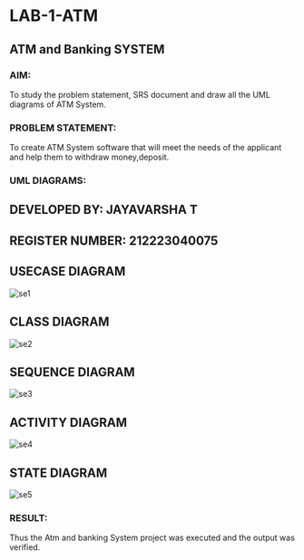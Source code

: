 # LAB-1-ATM
## ATM and Banking SYSTEM
### AIM: 
To study the problem statement, SRS document and draw all the UML diagrams of ATM
System.
### PROBLEM STATEMENT:
To create ATM System software that will meet the needs of the applicant and help them
to withdraw money,deposit.

### UML DIAGRAMS:
## DEVELOPED BY: JAYAVARSHA T
## REGISTER NUMBER: 212223040075

## USECASE DIAGRAM
![se1](https://github.com/jayavarsha23219/LAB-1-ATM/assets/150780319/2b51809c-3b44-4d4d-a40d-d69d9fbf1d1e)
## CLASS DIAGRAM
![se2](https://github.com/jayavarsha23219/LAB-1-ATM/assets/150780319/453ddf7b-5f0b-477a-9542-ddd51c73851e)
## SEQUENCE DIAGRAM
![se3](https://github.com/jayavarsha23219/LAB-1-ATM/assets/150780319/5f730a92-38f2-45f6-9233-17e3d4c9c992)
## ACTIVITY DIAGRAM
![se4](https://github.com/jayavarsha23219/LAB-1-ATM/assets/150780319/e30e3528-7a4a-4f1d-9211-c51f44726559)
## STATE DIAGRAM
![se5](https://github.com/jayavarsha23219/LAB-1-ATM/assets/150780319/eab8fc79-5f91-4086-a2ae-3168937b53d4)






### RESULT: 
Thus the Atm and banking System project was executed and the output was verified.
